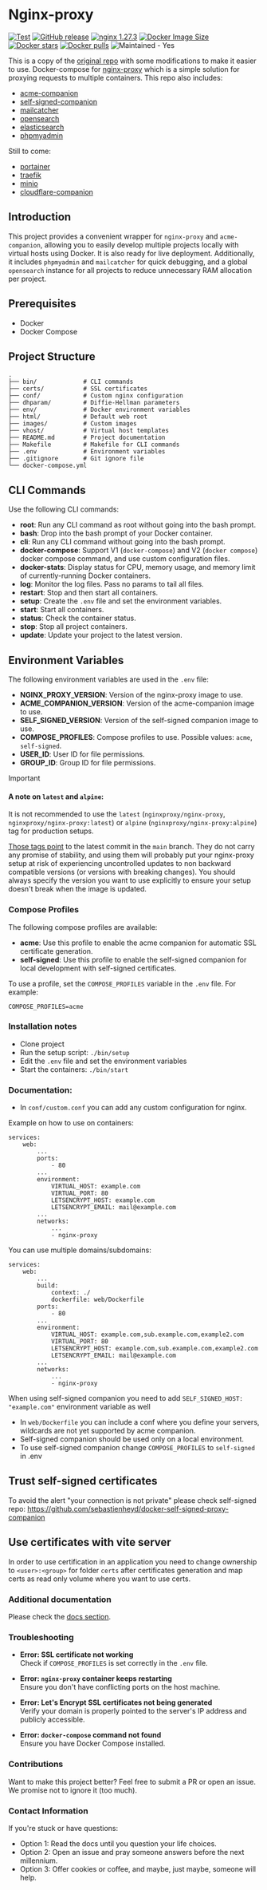 # Nginx-proxy
[![Test](https://github.com/nginx-proxy/nginx-proxy/actions/workflows/test.yml/badge.svg)](https://github.com/nginx-proxy/nginx-proxy/actions/workflows/test.yml)
[![GitHub release](https://img.shields.io/github/v/release/nginx-proxy/nginx-proxy)](https://github.com/nginx-proxy/nginx-proxy/releases)
[![nginx 1.27.3](https://img.shields.io/badge/nginx-1.27.3-brightgreen.svg?logo=nginx)](https://nginx.org/en/CHANGES)
[![Docker Image Size](https://img.shields.io/docker/image-size/nginxproxy/nginx-proxy?sort=semver)](https://hub.docker.com/r/nginxproxy/nginx-proxy "Click to view the image on Docker Hub")
[![Docker stars](https://img.shields.io/docker/stars/nginxproxy/nginx-proxy.svg)](https://hub.docker.com/r/nginxproxy/nginx-proxy "DockerHub")
[![Docker pulls](https://img.shields.io/docker/pulls/nginxproxy/nginx-proxy.svg)](https://hub.docker.com/r/nginxproxy/nginx-proxy "DockerHub")
<img src="https://img.shields.io/badge/maintained%3F-yes-brightgreen.svg" alt="Maintained - Yes" />



This is a copy of the [original repo](https://github.com/ionghitun/nginx-proxy) with some modifications to make it easier to use.
Docker-compose for [nginx-proxy](https://github.com/nginx-proxy/nginx-proxy) which is a simple solution for proxying requests to multiple containers.
This repo also includes:
 - [acme-companion](https://github.com/nginx-proxy/acme-companion)
 - [self-signed-companion](https://github.com/sebastienheyd/docker-self-signed-proxy-companion)
 - [mailcatcher](https://github.com/sj26/mailcatcher)
 - [opensearch](https://github.com/opensearch-project)
 - [elasticsearch](https://github.com/elastic/elasticsearch)
 - [phpmyadmin](https://github.com/phpmyadmin/phpmyadmin)

Still to come:
 - [portainer](https://github.com/portainer/portainer)
 - [traefik](https://github.com/traefik/traefik)
 - [minio](https://github.com/minio/minio)
 - [cloudflare-companion](https://github.com/tiredofit/docker-nginx-proxy-cloudflare-companion)

## Introduction

This project provides a convenient wrapper for `nginx-proxy` and `acme-companion`, allowing you to easily develop multiple projects locally with virtual hosts using Docker. It is also ready for live deployment. Additionally, it includes `phpmyadmin` and `mailcatcher` for quick debugging, and a global `opensearch` instance for all projects to reduce unnecessary RAM allocation per project.

## Prerequisites

- Docker
- Docker Compose

## Project Structure

```plaintext
.
├── bin/             # CLI commands
├── certs/           # SSL certificates
├── conf/            # Custom nginx configuration
├── dhparam/         # Diffie-Hellman parameters
├── env/             # Docker environment variables
├── html/            # Default web root
├── images/          # Custom images
├── vhost/           # Virtual host templates
├── README.md        # Project documentation
├── Makefile         # Makefile for CLI commands
├── .env             # Environment variables
├── .gitignore       # Git ignore file
└── docker-compose.yml
```

## CLI Commands

Use the following CLI commands:

- **root**: Run any CLI command as root without going into the bash prompt.
- **bash**: Drop into the bash prompt of your Docker container.
- **cli**: Run any CLI command without going into the bash prompt.
- **docker-compose**: Support V1 (`docker-compose`) and V2 (`docker compose`) docker compose command, and use custom configuration files.
- **docker-stats**: Display status for CPU, memory usage, and memory limit of currently-running Docker containers.
- **log**: Monitor the log files. Pass no params to tail all files.
- **restart**: Stop and then start all containers.
- **setup**: Create the `.env` file and set the environment variables.
- **start**: Start all containers.
- **status**: Check the container status.
- **stop**: Stop all project containers.
- **update**: Update your project to the latest version.

## Environment Variables

The following environment variables are used in the `.env` file:

- **NGINX_PROXY_VERSION**: Version of the nginx-proxy image to use.
- **ACME_COMPANION_VERSION**: Version of the acme-companion image to use.
- **SELF_SIGNED_VERSION**: Version of the self-signed companion image to use.
- **COMPOSE_PROFILES**: Compose profiles to use. Possible values: `acme`, `self-signed`.
- **USER_ID**: User ID for file permissions.
- **GROUP_ID**: Group ID for file permissions.

> [!IMPORTANT]
>
> #### A note on `latest` and `alpine`:
>
> It is not recommended to use the `latest` (`nginxproxy/nginx-proxy`, `nginxproxy/nginx-proxy:latest`) or `alpine` (`nginxproxy/nginx-proxy:alpine`) tag for production setups.
>
> [Those tags point](https://hub.docker.com/r/nginxproxy/nginx-proxy/tags) to the latest commit in the `main` branch. They do not carry any promise of stability, and using them will probably put your nginx-proxy setup at risk of experiencing uncontrolled updates to non backward compatible versions (or versions with breaking changes). You should always specify the version you want to use explicitly to ensure your setup doesn't break when the image is updated.

### Compose Profiles

The following compose profiles are available:

- **acme**: Use this profile to enable the acme companion for automatic SSL certificate generation.
- **self-signed**: Use this profile to enable the self-signed companion for local development with self-signed certificates.

To use a profile, set the `COMPOSE_PROFILES` variable in the `.env` file. For example:

```dotenv
COMPOSE_PROFILES=acme
```

### Installation notes

- Clone project
- Run the setup script: `./bin/setup`
- Edit the `.env` file and set the environment variables
- Start the containers: `./bin/start`

### Documentation:

- In `conf/custom.conf` you can add any custom configuration for nginx.

Example on how to use on containers:

    services:
        web:
            ...
            ports:
                - 80
            ...
            environment:
                VIRTUAL_HOST: example.com
                VIRTUAL_PORT: 80
                LETSENCRYPT_HOST: example.com
                LETSENCRYPT_EMAIL: mail@example.com
            ...
            networks:
                ...
                - nginx-proxy

You can use multiple domains/subdomains:

    services:
        web:
            ...
            build:
                context: ./
                dockerfile: web/Dockerfile
            ports:
                - 80
            ...
            environment:
                VIRTUAL_HOST: example.com,sub.example.com,example2.com
                VIRTUAL_PORT: 80
                LETSENCRYPT_HOST: example.com,sub.example.com,example2.com
                LETSENCRYPT_EMAIL: mail@example.com
            ...
            networks:
                ...
                - nginx-proxy

When using self-signed companion you need to add `SELF_SIGNED_HOST: "example.com"` environment variable as well

- In `web/Dockerfile` you can include a conf where you define your servers, wildcards are not yet supported by acme
  companion.
- Self-signed companion should be used only on a local environment.
- To use self-signed companion change `COMPOSE_PROFILES` to `self-signed` in .env

## Trust self-signed certificates

To avoid the alert "your connection is not private" please check self-signed repo: https://github.com/sebastienheyd/docker-self-signed-proxy-companion

## Use certificates with vite server

In order to use certification in an application you need to change ownership to `<user>:<group>` for folder `certs` after certificates generation and map certs as read only volume
where you want to use certs.



### Additional documentation

Please check the [docs section](https://github.com/nginx-proxy/nginx-proxy/tree/main/docs).

### Troubleshooting
- **Error: SSL certificate not working**  
  Check if `COMPOSE_PROFILES` is set correctly in the `.env` file.

- **Error: `nginx-proxy` container keeps restarting**  
  Ensure you don't have conflicting ports on the host machine.

- **Error: Let's Encrypt SSL certificates not being generated**  
  Verify your domain is properly pointed to the server's IP address and publicly accessible.

- **Error: `docker-compose` command not found**  
  Ensure you have Docker Compose installed.

### Contributions
Want to make this project better? Feel free to submit a PR or open an issue. We promise not to ignore it (too much).

### Contact Information
If you're stuck or have questions:
- Option 1: Read the docs until you question your life choices.
- Option 2: Open an issue and pray someone answers before the next millennium.
- Option 3: Offer cookies or coffee, and maybe, just maybe, someone will help.
